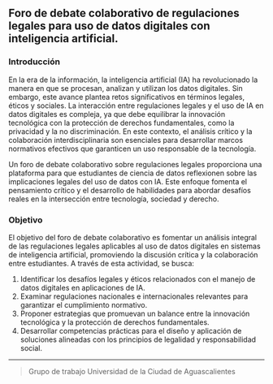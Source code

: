 ## Foro de debate colaborativo de regulaciones legales para uso de datos digitales con inteligencia artificial.

### Introducción

En la era de la información, la inteligencia artificial (IA) ha revolucionado la manera en que se procesan, analizan y utilizan los datos digitales. Sin embargo, este avance plantea retos significativos en términos legales, éticos y sociales. La interacción entre regulaciones legales y el uso de IA en datos digitales es compleja, ya que debe equilibrar la innovación tecnológica con la protección de derechos fundamentales, como la privacidad y la no discriminación. En este contexto, el análisis crítico y la colaboración interdisciplinaria son esenciales para desarrollar marcos normativos efectivos que garanticen un uso responsable de la tecnología. 

Un foro de debate colaborativo sobre regulaciones legales proporciona una plataforma para que estudiantes de ciencia de datos reflexionen sobre las implicaciones legales del uso de datos con IA. Este enfoque fomenta el pensamiento crítico y el desarrollo de habilidades para abordar desafíos reales en la intersección entre tecnología, sociedad y derecho.

### Objetivo

El objetivo del foro de debate colaborativo es fomentar un análisis integral de las regulaciones legales aplicables al uso de datos digitales en sistemas de inteligencia artificial, promoviendo la discusión crítica y la colaboración entre estudiantes. A través de esta actividad, se busca: 

1. Identificar los desafíos legales y éticos relacionados con el manejo de datos digitales en aplicaciones de IA.  
2. Examinar regulaciones nacionales e internacionales relevantes para garantizar el cumplimiento normativo.  
3. Proponer estrategias que promuevan un balance entre la innovación tecnológica y la protección de derechos fundamentales.  
4. Desarrollar competencias prácticas para el diseño y aplicación de soluciones alineadas con los principios de legalidad y responsabilidad social. 

____________

> Grupo de trabajo Universidad de la Ciudad de Aguascalientes 
